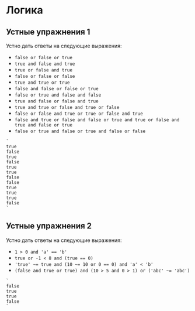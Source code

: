 # Логика

## Устные упражнения 1

Устно дать ответы на следующие выражения:

- `false or false or true`
- `true and false and true`
- `true or false and true`
- `false or false or false`
- `true and true or true`
- `false and false or false or true`
- `false or true and false and false`
- `true and false or false and true`
- `true and true or false and true or false`
- `false or false and true or true or false and true`
- `false and true or false and false or true and true or false and true and false or true`
- `false or true and false or true and false or false`

````{toggle}
`
true 
false 
true 
false 
true 
true 
false 
false 
true 
true 
true 
false
`
````

## Устные упражнения 2
  
Устно дать ответы на следующие выражения:
- `1 > 0 and 'a' == 'b'`
- `true or -1 < 8 and (true == 0)`
- `'true' ~= true and (10 ~= 10 or 0 == 0) and 'a' < 'b'`
- `(false and true or true) and (10 > 5 and 0 > 1) or ('abc' ~= 'abc')`

````{toggle}
`
false 
true 
true 
false 
`
````
